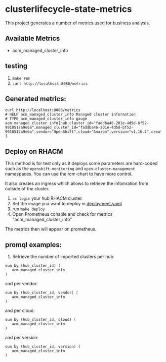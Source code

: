 [comment]: # ( Copyright Contributors to the Open Cluster Management project )

# clusterlifecycle-state-metrics

This project generates a number of metrics used for business analysis.

## Available Metrics

- acm_managed_cluster_info

## testing

1. `make run`
2. `curl http://localhost:8080/metrics`

## Generated metrics:

```
curl http://localhost:8080/metrics
# HELP acm_managed_cluster_info Managed cluster information
# TYPE acm_managed_cluster_info gauge
acm_managed_cluster_info{hub_cluster_id="faddba46-201e-4d5d-bf52-9918517a9e6a",managed_cluster_id="faddba46-201e-4d5d-bf52-9918517a9e6a",vendor="OpenShift",cloud="Amazon",version="v1.16.2",created_via="Other",vcpu="4"} 1
```

## Deploy on RHACM

This method is for test only as it deploys some parameters are hard-coded such as the `openshift-monitoring` and `open-cluster-management` namespaces. You can use the rcm-chart to have more control.

It also creates an ingress which allows to retrieve the infomration from outside of the cluster.

1. `oc login` your hub RHACM cluster.
2. Set the image you want to deploy in [deployment.yaml](overlays/deploy/deployment.yaml)
3. run `make deploy`
4. Open Prometheus console and check for metrics "acm_managed_cluster_info"

The metrics then will appear on prometheus.

## promql examples:

1. Retrieve the number of imported clusters per hub:

```
sum by (hub_cluster_id) (
   acm_managed_cluster_info 
) 
```

and per vendor:

```
sum by (hub_cluster_id, vendor) (
   acm_managed_cluster_info 
) 
```

and per cloud:

```
sum by (hub_cluster_id, cloud) (
   acm_managed_cluster_info 
) 
```

and per version:

```
sum by (hub_cluster_id, version) (
   acm_managed_cluster_info 
) 
```

